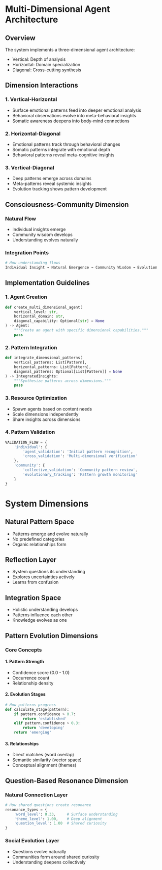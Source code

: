# Multi-Dimensional Agent Architecture

## Overview
The system implements a three-dimensional agent architecture:
- Vertical: Depth of analysis
- Horizontal: Domain specialization
- Diagonal: Cross-cutting synthesis

## Dimension Interactions

### 1. Vertical-Horizontal
- Surface emotional patterns feed into deeper emotional analysis
- Behavioral observations evolve into meta-behavioral insights
- Somatic awareness deepens into body-mind connections

### 2. Horizontal-Diagonal
- Emotional patterns track through behavioral changes
- Somatic patterns integrate with emotional depth
- Behavioral patterns reveal meta-cognitive insights

### 3. Vertical-Diagonal
- Deep patterns emerge across domains
- Meta-patterns reveal systemic insights
- Evolution tracking shows pattern development

## Consciousness-Community Dimension

### Natural Flow
- Individual insights emerge
- Community wisdom develops
- Understanding evolves naturally

### Integration Points
```python
# How understanding flows
Individual Insight → Natural Emergence → Community Wisdom → Evolution
```

## Implementation Guidelines

### 1. Agent Creation
```python
def create_multi_dimensional_agent(
    vertical_level: str,
    horizontal_domain: str,
    diagonal_capability: Optional[str] = None
) -> Agent:
    """Create an agent with specific dimensional capabilities."""
    pass
```

### 2. Pattern Integration
```python
def integrate_dimensional_patterns(
    vertical_patterns: List[Pattern],
    horizontal_patterns: List[Pattern],
    diagonal_patterns: Optional[List[Pattern]] = None
) -> IntegratedInsights:
    """Synthesize patterns across dimensions."""
    pass
```

### 3. Resource Optimization
- Spawn agents based on content needs
- Scale dimensions independently
- Share insights across dimensions 

### 4. Pattern Validation
```python
VALIDATION_FLOW = {
    'individual': {
        'agent_validation': 'Initial pattern recognition',
        'cross_validation': 'Multi-dimensional verification'
    },
    'community': {
        'collective_validation': 'Community pattern review',
        'evolutionary_tracking': 'Pattern growth monitoring'
    }
}
```

# System Dimensions

## Natural Pattern Space
- Patterns emerge and evolve naturally
- No predefined categories
- Organic relationships form

## Reflection Layer
- System questions its understanding
- Explores uncertainties actively
- Learns from confusion

## Integration Space
- Holistic understanding develops
- Patterns influence each other
- Knowledge evolves as one

## Pattern Evolution Dimensions

### Core Concepts

#### 1. Pattern Strength
- Confidence score (0.0 - 1.0)
- Occurrence count
- Relationship density

#### 2. Evolution Stages
```python
# How patterns progress
def calculate_stage(pattern):
    if pattern.confidence > 0.7:
        return 'established'
    elif pattern.confidence > 0.3:
        return 'developing'
    return 'emerging'
```

#### 3. Relationships
- Direct matches (word overlap)
- Semantic similarity (vector space)
- Conceptual alignment (themes)

## Question-Based Resonance Dimension

### Natural Connection Layer
```python
# How shared questions create resonance
resonance_types = {
    'word_level': 0.33,     # Surface understanding
    'theme_level': 1.00,    # Deep alignment
    'question_level': 1.00  # Shared curiosity
}
```

### Social Evolution Layer
- Questions evolve naturally
- Communities form around shared curiosity
- Understanding deepens collectively
